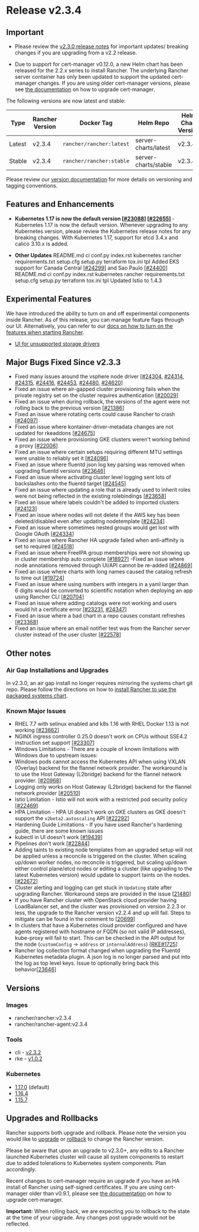 # Release v2.3.4

## Important

- Please review the [v2.3.0 release notes](https://github.com/rancher/rancher/releases/tag/v2.3.0) for important updates/ breaking changes if you are upgrading from a v2.2 release.

- Due to support for cert-manager v0.12.0, a new Helm chart has been released for the 2.2.x series to install Rancher. The underlying Rancher server container has only been updated to support the updated cert-manager changes. If you are using older cert-manager versions, please see [the documentation](https://rancher.com/docs/rancher/v2.x/en/installation/options/upgrading-cert-manager/) on how to upgrade cert-manager.

The following versions are now latest and stable:

 |Type | Rancher Version | Docker Tag |Helm Repo| Helm Chart Version |
 |---|---|---|---|---|
 | Latest | v2.3.4 | `rancher/rancher:latest` | server-charts/latest |v2.3.4 |
 | Stable | v2.3.4 | `rancher/rancher:stable` | server-charts/stable | v2.3.4 | 

Please review our [version documentation](https://rancher.com/docs/rancher/v2.x/en/installation/server-tags/) for more details on versioning and tagging conventions.

## Features and Enhancements
* **Kubernetes 1.17 is now the default version [[#23088](https://github.com/rancher/rancher/issues/23088)] [[#22655](https://github.com/rancher/rancher/issues/22655)]** - Kubernetes 1.17 is now the default version. Whenever upgrading to any Kubernetes version, please review the Kubernetes release notes for any breaking changes. With Kubernetes 1.17, support for etcd 3.4.x and calico 3.10.x is added. 

* **Other Updates**
 README.md ci conf.py index.rst kubernetes rancher requirements.txt setup.cfg setup.py terraform tox.ini tpl Added EKS support for Canada Central [[#24299](https://github.com/rancher/rancher/issues/24299)] and Sao Paulo [[#24400](https://github.com/rancher/rancher/issues/24400)]
 README.md ci conf.py index.rst kubernetes rancher requirements.txt setup.cfg setup.py terraform tox.ini tpl Updated Istio to 1.4.3

## Experimental Features

We have introduced the ability to turn on and off experimental components inside Rancher. As of this release, you can manage feature flags through our UI. Alternatively, you can refer to our [docs on how to turn on the features when starting Rancher](https://rancher.com/docs/rancher/v2.x/en/admin-settings/feature-flags/).

* [UI for unsupported storage drivers](https://rancher.com/docs/rancher/v2.x/en/admin-settings/feature-flags/enable-not-default-storage-drivers/)

## Major Bugs Fixed Since v2.3.3
- Fixed many issues around the vsphere node driver [[#24304](https://github.com/rancher/rancher/issues/24304), [#24314](https://github.com/rancher/rancher/issues/24314), [#24315](https://github.com/rancher/rancher/issues/24315), [#24416](https://github.com/rancher/rancher/issues/24416), [#24453](https://github.com/rancher/rancher/issues/24453), [#24480](https://github.com/rancher/rancher/issues/24480), [#24620](https://github.com/rancher/rancher/issues/24620)]
- Fixed an issue where air-gapped cluster provisioning fails when the private registry set on the cluster requires authentication [[#20029](https://github.com/rancher/rancher/issues/20029)]
- Fixed an issue when during rollback, the versions of the agent were not rolling back to the previous version [[#21386](https://github.com/rancher/rancher/issues/21386)]
- Fixed an issue where rotating certs could cause Rancher to crash [[#24097](https://github.com/rancher/rancher/issues/24097)]
- Fixed an issue where kontainer-driver-metadata changes are not updated for rkeaddons [[#24675](https://github.com/rancher/rancher/issues/24675)]
- Fixed an issue where provisioning GKE clusters weren't working behind a proxy [[#22006](https://github.com/rancher/rancher/issues/22006)]
- Fixed an issue where certain setups requiring different MTU settings were unable to reliably set it [[#24096](https://github.com/rancher/rancher/issues/24096)]
- Fixed an issue where fluentd json log key parsing was removed when upgrading fluentd versions [[#23646](https://github.com/rancher/rancher/issues/23646)]
- Fixed an issue where activating cluster level logging sent lots of backslashes onto the fluentd target [[#24545](https://github.com/rancher/rancher/issues/24545)]
- Fixed an issue where updating a role that is already used to inherit roles were not being reflected in the existing rolebindings [[#23658](https://github.com/rancher/rancher/issues/23658)]
- Fixed an issue where labels couldn't be added to imported clusters [[#24123](https://github.com/rancher/rancher/issues/24123)]
- Fixed an issue where nodes will not delete if the AWS key has been deleted/disabled even after updating nodetemplate [[#24234](https://github.com/rancher/rancher/issues/24234)]
- Fixed an issue where sometimes nested groups would get lost with Google OAuth [[#24334](https://github.com/rancher/rancher/issues/24334)]
- Fixed an issue where Rancher HA upgrade failed when anti-affinity is set to required [[#24518](https://github.com/rancher/rancher/issues/24518)]
- Fixed an issue where FreeIPA group memberships were not showing up in cluster membership auto complete [[#18927](https://github.com/rancher/rancher/issues/18927)]
-Fixed an issue where node annotations removed through UI/API cannot be re-added [[#24869](https://github.com/rancher/rancher/issues/24869)]
- Fixed an issue where charts with long names caused the catalog refresh to time out [[#19724](https://github.com/rancher/rancher/issues/19724)]
- Fixed an issue where using numbers with integers in a yaml larger than 6 digits would be converted to scientific notation when deploying an app using Rancher CLI [[#20704](https://github.com/rancher/rancher/issues/20704)]
- Fixed an issue where adding catalogs were not working and users would hit a certificate error [[#23231](https://github.com/rancher/rancher/issues/23231), [#24347](https://github.com/rancher/rancher/issues/24347)]
- Fixed an issue where a bad chart in a repo causes constant refreshes [[#23368](https://github.com/rancher/rancher/issues/23368)]
- Fixed an issue where an email notifier test was from the Rancher server cluster instead of the user cluster [[#22578](https://github.com/rancher/rancher/issues/22578)]


## Other notes

### Air Gap Installations and Upgrades

In v2.3.0, an air gap install no longer requires mirroring the systems chart git repo. Please follow the directions on how to [install Rancher to use the packaged systems chart](https://rancher.com/docs/rancher/v2.x/en/installation/air-gap/install-rancher).

### Known Major Issues

- RHEL 7.7 with selinux enabled and k8s 1.16 with RHEL Docker 1.13 is not working [[#23662](https://github.com/rancher/rancher/issues/23662)]
- NGINX ingress controller 0.25.0 doesn't work on CPUs without SSE4.2 instruction set support [[#23307](https://github.com/rancher/rancher/issues/23307)]
- Windows Limitations - There are a couple of known limitations with Windows due to upstream issues: 
 - Windows pods cannot access the Kubernetes API when using VXLAN (Overlay) backend for the flannel network provider. The workaround is to use the Host Gateway (L2bridge) backend for the flannel network provider. [[#20968](https://github.com/rancher/rancher/issues/20968)]
 - Logging only works on Host Gateway (L2bridge) backend for the flannel network provider [[#20510](https://github.com/rancher/rancher/issues/20510)]
- Istio Limitation - Istio will not work with a restricted pod security policy [[#22469](https://github.com/rancher/rancher/issues/22469)]
- HPA Limitation - HPA UI doesn't work on GKE clusters as GKE doesn't support the `v2beta2.autoscaling` API [[#22292](https://github.com/rancher/rancher/issues/22292)]
- Hardening Guide Limitations - If you have used Rancher's hardening guide, there are some known issues
 - kubectl in UI doesn't work [[#19439](https://github.com/rancher/rancher/issues/19439)]
 - Pipelines don't work [[#22844](https://github.com/rancher/rancher/issues/22844)]
- Adding taints to existing node templates from an upgraded setup will not be applied unless a reconcile is triggered on the cluster. When scaling up/down worker nodes, no reconcile is triggered, but scaling up/down either control plane/etcd nodes or editing a cluster (like upgrading to the latest Kubernetes version) would update to support taints on the nodes. [[#22672](https://github.com/rancher/rancher/issues/22672)]
- Cluster alerting and logging can get stuck in `Updating` state after upgrading Rancher. Workaround steps are provided in the issue [[21480](https://github.com/rancher/rancher/issues/21480)]
- If you have Rancher cluster with OpenStack cloud provider having LoadBalancer set, and the cluster was provisioned on version 2.2.3 or less, the upgrade to the Rancher version v2.2.4 and up will fail. Steps to mitigate can be found in the comment to [[20699](https://github.com/rancher/rancher/issues/20699)]
- In clusters that have a Kubernetes cloud provider configured and have agents registered with hostname or FQDN (so not valid IP addresses), kube-proxy will fail to start. This can be checked in the API output for the node (`customConfig` -> `address` or `internalAddress`) [[RKE#1725](https://github.com/rancher/rke/issues/1725)]
- Rancher log collection format changed when upgrading the Fluentd Kubernetes metadata plugin. A json log is no longer parsed and put into the log as top level keys. Issue to optionally bring back this behavior[[23646](https://github.com/rancher/rancher/issues/23646)]

## Versions

### Images
- rancher/rancher:v2.3.4
- rancher/rancher-agent:v2.3.4

### Tools
- cli - [v2.3.2](https://github.com/rancher/cli/releases/tag/v2.3.2)
- rke - [v1.0.2](https://github.com/rancher/rke/releases/tag/v1.0.2)

### Kubernetes

- [1.17.0](https://github.com/rancher/hyperkube/releases/tag/v1.17.0-rancher1) (default)
- [1.16.4](https://github.com/rancher/hyperkube/releases/tag/v1.16.4-rancher1) 
- [1.15.7](https://github.com/rancher/hyperkube/releases/tag/v1.15.7-rancher1) 

## Upgrades and Rollbacks

Rancher supports both upgrade and rollback. Please note the version you would like to [upgrade](https://rancher.com/docs/rancher/v2.x/en/upgrades/) or [rollback](https://rancher.com/docs/rancher/v2.x/en/backups/rollbacks/) to change the Rancher version.

Please be aware that upon an upgrade to v2.3.0+, any edits to a Rancher launched Kubernetes cluster will cause all system components to restart due to added tolerations to Kubernetes system components. Plan accordingly.

Recent changes to cert-manager require an upgrade if you have an HA install of Rancher using self-signed certificates. If you are using cert-manager older than v0.9.1, please see [the documentation](https://rancher.com/docs/rancher/v2.x/en/installation/options/upgrading-cert-manager/) on how to upgrade cert-manager.

**Important:** When rolling back, we are expecting you to rollback to the state at the time of your upgrade. Any changes post upgrade would not be reflected. 